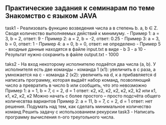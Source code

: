 ## Практические задания к семинарам по теме Знакомство с языком JAVA

task1 - Реализовать функцию возведения числа а в степень b. a, b ∈ Z. Сводя количество выполняемых действий к минимуму. 
       - Пример 1: а = 3, b = 2, ответ: 9 
       - Пример 2: а = 2, b = -2, ответ: 0.25
       - Пример 3: а = 3, b = 0, ответ: 1
       - Пример 4: а = 0, b = 0, ответ: не определено
       - Пример 5
       - входные данные находятся в файле input.txt в виде
       - b 3
       - a 10
       - Результат нужно сохранить в файле output.txt
       - 1000

taks2   - На вход некоторому исполнителю подаётся два числа (a, b). У исполнителя есть две команды
        - команда 1 (к1): увеличить в с раза, а умножается на c
        - команда 2 (к2): увеличить на d, к a прибавляется d
        написать программу, которая выдаёт набор команд, позволяющий число a превратить в число b или сообщить, что это невозможно
        Пример 1: а = 1, b = 7, c = 2, d = 1
        ответ: к2, к2, к2, к2, к2, к2, k2 или к1, к1, к2, к2, к2 
        Можно начать с более простого – просто подсчёта общего количесвтва вариантов 
        Пример 2: а = 11, b = 7, c = 2, d = 1
        ответ: нет решения. 
        Подумать над тем, как сделать минимальное количество команд
        Решить задачу с использованием рекурсии
task3   - Написать программу вычисления n-ого треугольного числа.